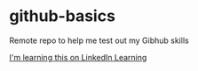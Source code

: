 # github-basics
Remote repo to help me test out my Gibhub skills

[I'm learning this on LinkedIn Learning](https://www.linkedin.com/learning/me?trk=nav_neptune_learning)

